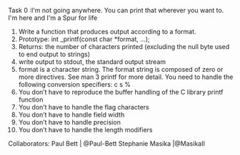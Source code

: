 Task 0 :I'm not going anywhere. You can print that wherever you want to. I'm here and I'm a Spur for life

1. Write a function that produces output according to a format.
2. Prototype: int _printf(const char *format, ...);
3. Returns: the number of characters printed (excluding the null byte used to end output to strings)
4. write output to stdout, the standard output stream
5. format is a character string. The format string is composed of zero or more directives. See man 3 printf for more detail. You need to handle the following conversion specifiers:
	c
	s
	%
6. You don’t have to reproduce the buffer handling of the C library printf function
7. You don’t have to handle the flag characters
8. You don’t have to handle field width
9. You don’t have to handle precision
10. You don’t have to handle the length modifiers





Collaborators:
Paul Bett | @Paul-Bett
Stephanie Masika |@MasikaII
